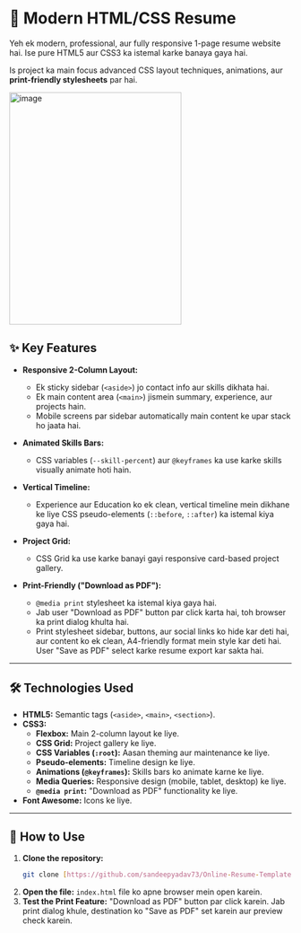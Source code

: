 # 📄 Modern HTML/CSS Resume

Yeh ek modern, professional, aur fully responsive 1-page resume website hai. Ise pure HTML5 aur CSS3 ka istemal karke banaya gaya hai.

Is project ka main focus advanced CSS layout techniques, animations, aur **print-friendly stylesheets** par hai.

<img width="307" height="414" alt="image" src="https://github.com/user-attachments/assets/01801791-412a-4315-a0f1-5f23cb90818f" />


## ✨ Key Features

* **Responsive 2-Column Layout:**
    * Ek sticky sidebar (`<aside>`) jo contact info aur skills dikhata hai.
    * Ek main content area (`<main>`) jismein summary, experience, aur projects hain.
    * Mobile screens par sidebar automatically main content ke upar stack ho jaata hai.

* **Animated Skills Bars:**
    * CSS variables (`--skill-percent`) aur `@keyframes` ka use karke skills visually animate hoti hain.

* **Vertical Timeline:**
    * Experience aur Education ko ek clean, vertical timeline mein dikhane ke liye CSS pseudo-elements (`::before`, `::after`) ka istemal kiya gaya hai.

* **Project Grid:**
    * CSS Grid ka use karke banayi gayi responsive card-based project gallery.

* **Print-Friendly ("Download as PDF"):**
    * `@media print` stylesheet ka istemal kiya gaya hai.
    * Jab user "Download as PDF" button par click karta hai, toh browser ka print dialog khulta hai.
    * Print stylesheet sidebar, buttons, aur social links ko hide kar deti hai, aur content ko ek clean, A4-friendly format mein style kar deti hai. User "Save as PDF" select karke resume export kar sakta hai.

---

## 🛠️ Technologies Used

* **HTML5:** Semantic tags (`<aside>`, `<main>`, `<section>`).
* **CSS3:**
    * **Flexbox:** Main 2-column layout ke liye.
    * **CSS Grid:** Project gallery ke liye.
    * **CSS Variables (`:root`):** Aasan theming aur maintenance ke liye.
    * **Pseudo-elements:** Timeline design ke liye.
    * **Animations (`@keyframes`):** Skills bars ko animate karne ke liye.
    * **Media Queries:** Responsive design (mobile, tablet, desktop) ke liye.
    * **`@media print`:** "Download as PDF" functionality ke liye.
* **Font Awesome:** Icons ke liye.

---

## 🚀 How to Use

1.  **Clone the repository:**
    ```bash
    git clone [https://github.com/sandeepyadav73/Online-Resume-Template/.git](https://github.com/sandeepyadav73/Online-Resume-Template/.git)
    ```
2.  **Open the file:**
    `index.html` file ko apne browser mein open karein.
3.  **Test the Print Feature:**
    "Download as PDF" button par click karein. Jab print dialog khule, destination ko "Save as PDF" set karein aur preview check karein.
